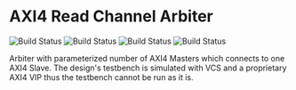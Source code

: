 # AXI4 Read Channel Arbiter

![Build Status](https://img.shields.io/badge/build-passing-green)
![Build Status](https://img.shields.io/badge/test-passing-green)
![Build Status](https://img.shields.io/badge/synthesis-N/A-lightgrey)
![Build Status](https://img.shields.io/badge/fpga-N/A-lightgrey)

Arbiter with parameterized number of AXI4 Masters which connects to one AXI4 Slave.
The design's testbench is simulated with VCS and a proprietary AXI4 VIP thus the testbench cannot be run as it is.